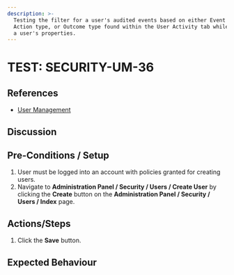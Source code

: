 ```yaml
---
description: >-
  Testing the filter for a user's audited events based on either Event type,
  Action type, or Outcome type found within the User Activity tab while editing
  a user's properties.
---
```


# TEST: SECURITY-UM-36

## References

* [User Management](../../../../../operations/security-administration/user-management.md)

## Discussion

## Pre-Conditions / Setup

1. User must be logged into an account with policies granted for creating users.
2. Navigate to **Administration Panel / Security / Users / Create User** by clicking the **Create** button on the **Administration Panel / Security / Users / Index** page.

## Actions/Steps

1. Click the **Save** button.   

## Expected Behaviour


